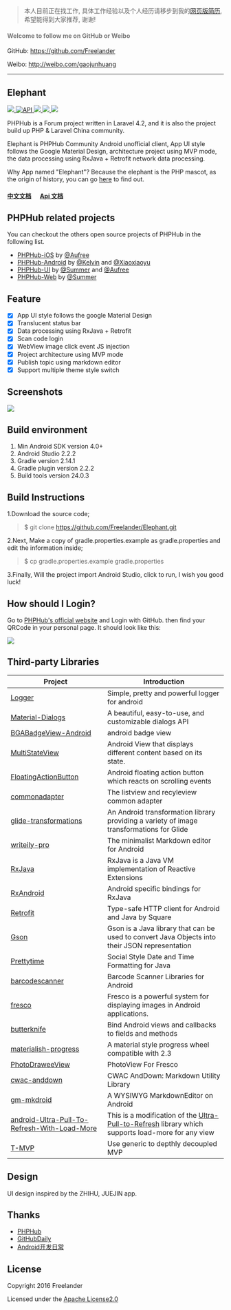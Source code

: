 > 本人目前正在找工作, 具体工作经验以及个人经历请移步到我的[网页版简历](http://freelander.github.io/resume/), 希望能得到大家推荐, 谢谢!

<h4>
    <font color="#777">Welcome to follow me on GitHub or Weibo</font>
</h4> 

GitHub: https://github.com/Freelander

Weibo: http://weibo.com/gaojunhuang

---

## Elephant

<p>
    <a href="https://travis-ci.org/Freelander/Elephant">
        <img src="https://travis-ci.org/Freelander/Elephant.svg?branch=master">
    </a>
    <a href="https://android-arsenal.com/api?level=15">
        <img src="https://img.shields.io/badge/API-15%2B-brightgreen.svg?style=flat" border="0" alt="API">
    </a>
    <a href="https://github.com/Freelander/Elephant/blob/master/LICENSE">
        <img src="https://img.shields.io/badge/license-Apache%202.0-brightgreen.svg?style=flat">
    </a>
    <a href="http://weibo.com/gaojunhuang">
        <img src="https://img.shields.io/badge/contact-%40Freelander-orange.svg">
    </a>
    <a href="http://fir.im/elephpant">
        <img src="https://img.shields.io/badge/download-fir.im-blue.svg">
    </a>
</p>

PHPHub is a Forum project written in Laravel 4.2, and it is also the project build up PHP & Laravel China community.

Elephant is PHPHub Community Android unofficial client, App UI style follows the Google Material Design, architecture project using MVP mode, the data processing using RxJava + Retrofit network data processing.

Why App named "Elephant"? Because the elephant is the PHP mascot, as the origin of history, you can go [here](http://www.phpchina.com/blog-56751-183726.html) to find out. 

#### [中文文档](https://github.com/Freelander/Elephant/blob/master/README_ZH.md) &nbsp;&nbsp;&nbsp;&nbsp; [Api 文档](https://laravel-china.org/topics/3097)

## PHPHub related projects

You can checkout the others open source projects of PHPHub in the following list.

* [PHPHub-iOS](https://github.com/Aufree/phphub-ios) by [@Aufree](https://github.com/Aufree)
* [PHPHub-Android](https://github.com/CycloneAxe/phphub-android) by [@Kelvin](https://github.com/CycloneAxe) and [@Xiaoxiaoyu](https://github.com/xiaoxiaoyu)
* [PHPHub-UI](https://github.com/phphub/phphub-ui) by [@Summer](https://github.com/summerblue) and [@Aufree](https://github.com/aufree)
* [PHPHub-Web](https://github.com/summerblue/phphub5) by [@Summer](https://github.com/summerblue)

## Feature

- [x] App UI style follows the google Material Design
- [x] Translucent status bar
- [x] Data processing using RxJava + Retrofit
- [x] Scan code login
- [x] WebView image click event JS injection
- [x] Project architecture using MVP mode
- [x] Publish topic using markdown editor
- [x] Support multiple theme style switch

## Screenshots

![](http://ww1.sinaimg.cn/large/006xB1lsgw1f8ofu9f0s8j31kw1zu1k9.jpg)

## Build environment

1. Min Android SDK version 4.0+
2. Android Studio 2.2.2
3. Gradle version 2.14.1
4. Gradle plugin version 2.2.2
5. Build tools version 24.0.3

## Build Instructions

1.Download the source code;

> $ git clone https://github.com/Freelander/Elephant.git

2.Next, Make a copy of gradle.properties.example as gradle.properties and edit the information inside;

> $ cp gradle.properties.example gradle.properties

3.Finally, Will the project import Android Studio, click to run, I wish you good luck!

## How should I Login?

Go to [PHPHub's official website](https://laravel-china.org/) and Login with GitHub. then find your QRCode in your personal page. It should look like this:

![](https://dn-phphub.qbox.me/uploads/images/201609/05/1/LGYQoWp9kY.png)

## Third-party Libraries

  Project  | Introduction
  -------- | ------
[Logger](https://github.com/orhanobut/logger) | Simple, pretty and powerful logger for android
[Material-Dialogs](https://github.com/afollestad/material-dialogs) | A beautiful, easy-to-use, and customizable dialogs API
[BGABadgeView-Android](https://github.com/bingoogolapple/BGABadgeView-Android) | android badge view
[MultiStateView](https://github.com/Kennyc1012/MultiStateView) | Android View that displays different content based on its state.
[FloatingActionButton](https://github.com/makovkastar/FloatingActionButton) | Android floating action button which reacts on scrolling events
[commonadapter](https://github.com/bboyfeiyu/commonadapter) | The listview and recyleview common adapter
[glide-transformations](https://github.com/wasabeef/glide-transformations) | An Android transformation library providing a variety of image transformations for Glide
[writeily-pro](https://github.com/plafue/writeily-pro) | The minimalist Markdown editor for Android
[RxJava](https://github.com/ReactiveX/RxJava) | RxJava is a Java VM implementation of Reactive Extensions
[RxAndroid](https://github.com/ReactiveX/RxAndroid) | Android specific bindings for RxJava
[Retrofit](https://github.com/square/retrofit) | Type-safe HTTP client for Android and Java by Square
[Gson](https://github.com/google/gson) | Gson is a Java library that can be used to convert Java Objects into their JSON representation
[Prettytime](https://github.com/ocpsoft/prettytime) | Social Style Date and Time Formatting for Java
[barcodescanner](https://github.com/dm77/barcodescanner) | Barcode Scanner Libraries for Android
[fresco](https://github.com/facebook/fresco) | Fresco is a powerful system for displaying images in Android applications.
[butterknife](https://github.com/JakeWharton/butterknife) | Bind Android views and callbacks to fields and methods
[materialish-progress](https://github.com/pnikosis/materialish-progress) |  A material style progress wheel compatible with 2.3
[PhotoDraweeView](https://github.com/ongakuer/PhotoDraweeView) | PhotoView For Fresco
[cwac-anddown](https://github.com/commonsguy/cwac-anddown) | CWAC AndDown: Markdown Utility Library
[gm-mkdroid](https://github.com/geminiwen/gm-mkdroid) | A WYSIWYG MarkdownEditor on Android
[android-Ultra-Pull-To-Refresh-With-Load-More](https://github.com/captainbupt/android-Ultra-Pull-To-Refresh-With-Load-More) | This is a modification of the [Ultra-Pull-to-Refresh](https://github.com/liaohuqiu/android-Ultra-Pull-To-Refresh) library which supports load-more for any view
[T-MVP](https://github.com/north2014/T-MVP) | Use generic to depthly decoupled MVP

## Design

UI design inspired by the ZHIHU, JUEJIN app.

## Thanks

- [PHPHub](https://laravel-china.org/)
- [GitHubDaily](http://weibo.com/GitHubDaily)
- [Android开发日常](http://weibo.com/AndroidDevDaily)

## License

Copyright 2016 Freelander

Licensed under the [Apache License2.0](https://github.com/Freelander/Elephant/blob/master/LICENSE)